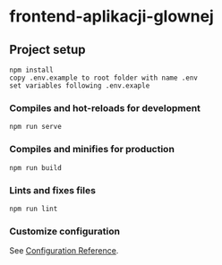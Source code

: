 # frontend-aplikacji-glownej

## Project setup
```
npm install
copy .env.example to root folder with name .env
set variables following .env.exaple
```

### Compiles and hot-reloads for development
```
npm run serve
```

### Compiles and minifies for production
```
npm run build
```

### Lints and fixes files
```
npm run lint
```

### Customize configuration
See [Configuration Reference](https://cli.vuejs.org/config/).
